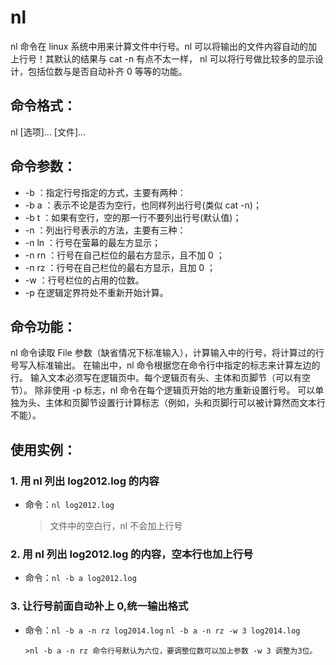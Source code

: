 # nl

nl 命令在 linux 系统中用来计算文件中行号。nl 可以将输出的文件内容自动的加上行号！其默认的结果与 cat -n 有点不太一样， nl 可以将行号做比较多的显示设计，包括位数与是否自动补齐 0 等等的功能。

## 命令格式：

nl [选项]... [文件]...

## 命令参数：

- -b ：指定行号指定的方式，主要有两种：
- -b a ：表示不论是否为空行，也同样列出行号(类似 cat -n)；
- -b t ：如果有空行，空的那一行不要列出行号(默认值)；
- -n ：列出行号表示的方法，主要有三种：
- -n ln ：行号在萤幕的最左方显示；
- -n rn ：行号在自己栏位的最右方显示，且不加 0 ；
- -n rz ：行号在自己栏位的最右方显示，且加 0 ；
- -w ：行号栏位的占用的位数。
- -p 在逻辑定界符处不重新开始计算。

## 命令功能：

nl 命令读取 File 参数（缺省情况下标准输入），计算输入中的行号，将计算过的行号写入标准输出。 在输出中，nl 命令根据您在命令行中指定的标志来计算左边的行。 输入文本必须写在逻辑页中。每个逻辑页有头、主体和页脚节（可以有空节）。 除非使用 -p 标志，nl 命令在每个逻辑页开始的地方重新设置行号。 可以单独为头、主体和页脚节设置行计算标志（例如，头和页脚行可以被计算然而文本行不能）。

## 使用实例：

### 1. 用 nl 列出 log2012.log 的内容

- 命令：`nl log2012.log`

  > 文件中的空白行，nl 不会加上行号

### 2. 用 nl 列出 log2012.log 的内容，空本行也加上行号

- 命令：`nl -b a log2012.log`

### 3. 让行号前面自动补上 0,统一输出格式

- 命令：`nl -b a -n rz log2014.log`
  `nl -b a -n rz -w 3 log2014.log`

      >nl -b a -n rz 命令行号默认为六位，要调整位数可以加上参数 -w 3 调整为3位。
